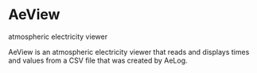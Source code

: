 # AeView
atmospheric electricity viewer

AeView is an atmospheric electricity viewer that reads and displays times and values from a CSV file that was created by AeLog.
